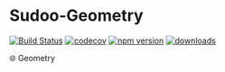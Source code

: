 # Sudoo-Geometry

[![Build Status](https://travis-ci.com/SudoDotDog/Sudoo-Geometry.svg?branch=master)](https://travis-ci.com/SudoDotDog/Sudoo-Geometry)
[![codecov](https://codecov.io/gh/SudoDotDog/Sudoo-Geometry/branch/master/graph/badge.svg)](https://codecov.io/gh/SudoDotDog/Sudoo-Geometry)
[![npm version](https://badge.fury.io/js/%40sudoo%2Fgeometry.svg)](https://www.npmjs.com/package/@sudoo/geometry)
[![downloads](https://img.shields.io/npm/dm/@sudoo/geometry.svg)](https://www.npmjs.com/package/@sudoo/geometry)

:globe_with_meridians: Geometry
